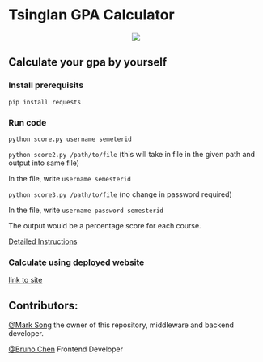 # Tsinglan GPA Calculator

<p align="center">
  <a href="./LICENSE">
    <img src="https://img.shields.io/badge/license-GNU%20AGPLv3-blue"/>
  </a>
</p>

## Calculate your gpa by yourself

### Install prerequisits

`pip install requests`

### Run code

`python score.py username semeterid`

`python score2.py /path/to/file` (this will take in file in the given path and output into same file)

  In the file, write `username semesterid`

`python score3.py /path/to/file` (no change in password required)

  In the file, write `username password semesterid`

The output would be a percentage score for each course.

[Detailed Instructions](https://marksong.tech/works/tls/tls_gpa/)

### Calculate using deployed website

[link to site](https://tsinglan.live)

## Contributors:

[@Mark Song](https://marksong.tech) the owner of this repository, middleware and backend developer.

[@Bruno Chen](https://github.com/BChen233) Frontend Developer



